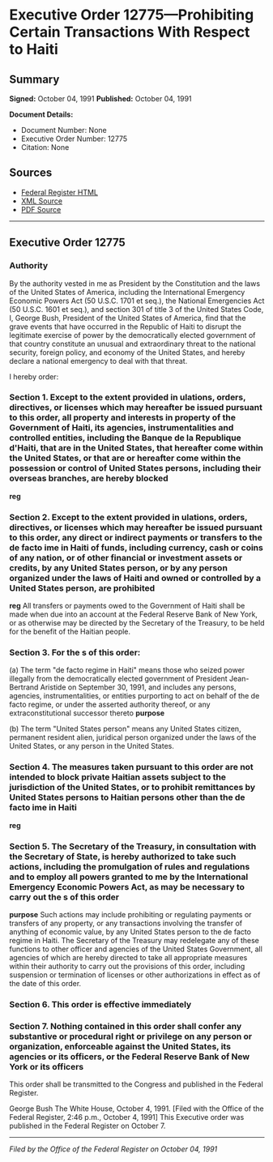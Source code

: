 # Executive Order 12775—Prohibiting Certain Transactions With Respect to Haiti

## Summary

**Signed:** October 04, 1991
**Published:** October 04, 1991

**Document Details:**
- Document Number: None
- Executive Order Number: 12775
- Citation: None

## Sources
- [Federal Register HTML](https://www.presidency.ucsb.edu/documents/executive-order-12775-prohibiting-certain-transactions-with-respect-haiti)
- [XML Source](None)
- [PDF Source](None)

---

## Executive Order 12775

### Authority

By the authority vested in me as President by the Constitution and the laws of the United States of America, including the International Emergency Economic Powers Act (50 U.S.C. 1701 et seq.), the National Emergencies Act (50 U.S.C. 1601 et seq.), and section 301 of title 3 of the United States Code,
I, George Bush, President of the United States of America, find that the grave events that have occurred in the Republic of Haiti to disrupt the legitimate exercise of power by the democratically elected government of that country constitute an unusual and extraordinary threat to the national security, foreign policy, and economy of the United States, and hereby declare a national emergency to deal with that threat.

I hereby order:
### Section 1. Except to the extent provided in ulations, orders, directives, or licenses which may hereafter be issued pursuant to this order, all property and interests in property of the Government of Haiti, its agencies, instrumentalities and controlled entities, including the Banque de la Republique d'Haiti, that are in the United States, that hereafter come within the United States, or that are or hereafter come within the possession or control of United States persons, including their overseas branches, are hereby blocked

**reg**

### Section 2. Except to the extent provided in ulations, orders, directives, or licenses which may hereafter be issued pursuant to this order, any direct or indirect payments or transfers to the de facto ime in Haiti of funds, including currency, cash or coins of any nation, or of other financial or investment assets or credits, by any United States person, or by any person organized under the laws of Haiti and owned or controlled by a United States person, are prohibited

**reg**
 All transfers or payments owed to the Government of Haiti shall be made when due into an account at the Federal Reserve Bank of New York, or as otherwise may be directed by the Secretary of the Treasury, to be held for the benefit of the Haitian people.

### Section 3. For the s of this order:

(a) The term "de facto regime in Haiti" means those who seized power illegally from the democratically elected government of President Jean-Bertrand Aristide on September 30, 1991, and includes any persons, agencies, instrumentalities, or entities purporting to act on behalf of the de facto regime, or under the asserted authority thereof, or any extraconstitutional successor thereto
**purpose**

(b) The term "United States person" means any United States citizen, permanent resident alien, juridical person organized under the laws of the United States, or any person in the United States.
### Section 4. The measures taken pursuant to this order are not intended to block private Haitian assets subject to the jurisdiction of the United States, or to prohibit remittances by United States persons to Haitian persons other than the de facto ime in Haiti

**reg**

### Section 5. The Secretary of the Treasury, in consultation with the Secretary of State, is hereby authorized to take such actions, including the promulgation of rules and regulations and to employ all powers granted to me by the International Emergency Economic Powers Act, as may be necessary to carry out the s of this order

**purpose**
 Such actions may include prohibiting or regulating payments or transfers of any property, or any transactions involving the transfer of anything of economic value, by any United States person to the de facto regime in Haiti. The Secretary of the Treasury may redelegate any of these functions to other officer and agencies of the United States Government, all agencies of which are hereby directed to take all appropriate measures within their authority to carry out the provisions of this order, including suspension or termination of licenses or other authorizations in effect as of the date of this order.

### Section 6. This order is effective immediately

### Section 7. Nothing contained in this order shall confer any substantive or procedural right or privilege on any person or organization, enforceable against the United States, its agencies or its officers, or the Federal Reserve Bank of New York or its officers

This order shall be transmitted to the Congress and published in the Federal Register.

George Bush
The White House,
October 4, 1991.
[Filed with the Office of the Federal Register, 2:46 p.m., October 4, 1991]
This Executive order was published in the Federal Register on October 7.

---

*Filed by the Office of the Federal Register on October 04, 1991*
